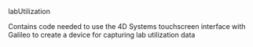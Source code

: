 labUtilization

Contains code needed to use the 4D Systems touchscreen interface with Galileo to create a device for capturing lab utilization data